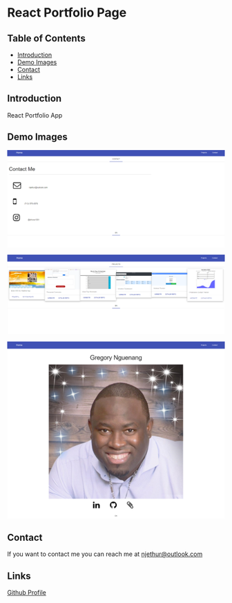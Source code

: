 # React Portfolio Page

## Table of Contents
* [Introduction](#introduction) 
* [Demo Images](#demo-images)
* [Contact](#contact)
* [Links](#links)

## Introduction
React Portfolio App

## Demo Images

![screenshot](src/components/images/index.png) 

![screenshot](src/components/images/index1.png)  

![screenshot](src/components/images/index2.png)  

## Contact
If you want to contact me you can reach me at njethur@outlook.com

## Links
[Github Profile](https://github.com/NGUENANG7)
